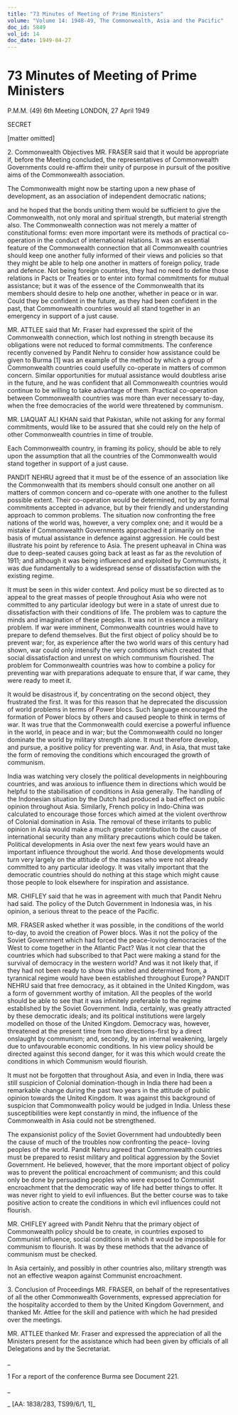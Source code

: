```yaml
---
title: "73 Minutes of Meeting of Prime Ministers"
volume: "Volume 14: 1948-49, The Commonwealth, Asia and the Pacific"
doc_id: 5849
vol_id: 14
doc_date: 1949-04-27
---
```


# 73 Minutes of Meeting of Prime Ministers

P.M.M. (49) 6th Meeting LONDON, 27 April 1949

SECRET

[matter omitted]

2\. Commonwealth Objectives MR. FRASER said that it would be appropriate if, before the Meeting concluded, the representatives of Commonwealth Governments could re-affirm their unity of purpose in pursuit of the positive aims of the Commonwealth association.

The Commonwealth might now be starting upon a new phase of development, as an association of independent democratic nations;

and he hoped that the bonds uniting them would be sufficient to give the Commonwealth, not only moral and spiritual strength, but material strength also. The Commonwealth connection was not merely a matter of constitutional forms: even more important were its methods of practical co-operation in the conduct of international relations. It was an essential feature of the Commonwealth connection that all Commonwealth countries should keep one another fully informed of their views and policies so that they might be able to help one another in matters of foreign policy, trade and defence. Not being foreign countries, they had no need to define those relations in Pacts or Treaties or to enter into formal commitments for mutual assistance; but it was of the essence of the Commonwealth that its members should desire to help one another, whether in peace or in war. Could they be confident in the future, as they had been confident in the past, that Commonwealth countries would all stand together in an emergency in support of a just cause.

MR. ATTLEE said that Mr. Fraser had expressed the spirit of the Commonwealth connection, which lost nothing in strength because its obligations were not reduced to formal commitments. The conference recently convened by Pandit Nehru to consider how assistance could be given to Burma [1] was an example of the method by which a group of Commonwealth countries could usefully co-operate in matters of common concern. Similar opportunities for mutual assistance would doubtless arise in the future, and he was confident that all Commonwealth countries would continue to be willing to take advantage of them. Practical co-operation between Commonwealth countries was more than ever necessary to-day, when the free democracies of the world were threatened by communism.

MR. LIAQUAT ALI KHAN said that Pakistan, while not asking for any formal commitments, would like to be assured that she could rely on the help of other Commonwealth countries in time of trouble.

Each Commonwealth country, in framing its policy, should be able to rely upon the assumption that all the countries of the Commonwealth would stand together in support of a just cause.

PANDIT NEHRU agreed that it must be of the essence of an association like the Commonwealth that its members should consult one another on all matters of common concern and co-operate with one another to the fullest possible extent. Their co-operation would be determined, not by any formal commitments accepted in advance, but by their friendly and understanding approach to common problems. The situation now confronting the free nations of the world was, however, a very complex one; and it would be a mistake if Commonwealth Governments approached it primarily on the basis of mutual assistance in defence against aggression. He could best illustrate his point by reference to Asia. The present upheaval in China was due to deep-seated causes going back at least as far as the revolution of 1911; and although it was being influenced and exploited by Communists, it was due fundamentally to a widespread sense of dissatisfaction with the existing regime.

It must be seen in this wider context. And policy must be so directed as to appeal to the great masses of people throughout Asia who were not committed to any particular ideology but were in a state of unrest due to dissatisfaction with their conditions of life. The problem was to capture the minds and imagination of these peoples. It was not in essence a military problem. If war were imminent, Commonwealth countries would have to prepare to defend themselves. But the first object of policy should be to prevent war; for, as experience after the two world wars of this century had shown, war could only intensify the very conditions which created that social dissatisfaction and unrest on which communism flourished. The problem for Commonwealth countries was how to combine a policy for preventing war with preparations adequate to ensure that, if war came, they were ready to meet it.

It would be disastrous if, by concentrating on the second object, they frustrated the first. It was for this reason that he deprecated the discussion of world problems in terms of Power blocs. Such language encouraged the formation of Power blocs by others and caused people to think in terms of war. It was true that the Commonwealth could exercise a powerful influence in the world, in peace and in war; but the Commonwealth could no longer dominate the world by military strength alone. It must therefore develop, and pursue, a positive policy for preventing war. And, in Asia, that must take the form of removing the conditions which encouraged the growth of communism.

India was watching very closely the political developments in neighbouring countries, and was anxious to influence them in directions which would be helpful to the stabilisation of conditions in Asia generally. The handling of the Indonesian situation by the Dutch had produced a bad effect on public opinion throughout Asia. Similarly, French policy in Indo-China was calculated to encourage those forces which aimed at the violent overthrow of Colonial domination in Asia. The removal of these irritants to public opinion in Asia would make a much greater contribution to the cause of international security than any military precautions which could be taken. Political developments in Asia over the next few years would have an important influence throughout the world. And those developments would turn very largely on the attitude of the masses who were not already committed to any particular ideology. It was vitally important that the democratic countries should do nothing at this stage which might cause those people to look elsewhere for inspiration and assistance.

MR. CHIFLEY said that he was in agreement with much that Pandit Nehru had said. The policy of the Dutch Government in Indonesia was, in his opinion, a serious threat to the peace of the Pacific.

MR. FRASER asked whether it was possible, in the conditions of the world to-day, to avoid the creation of Power blocs. Was it not the policy of the Soviet Government which had forced the peace-loving democracies of the West to come together in the Atlantic Pact? Was it not clear that the countries which had subscribed to that Pact were making a stand for the survival of democracy in the western world? And was it not likely that, if they had not been ready to show this united and determined from, a tyrannical regime would have been established throughout Europe? PANDIT NEHRU said that free democracy, as it obtained in the United Kingdom, was a form of government worthy of imitation. All the peoples of the world should be able to see that it was infinitely preferable to the regime established by the Soviet Government. India, certainly, was greatly attracted by these democratic ideals; and its political institutions were largely modelled on those of the United Kingdom. Democracy was, however, threatened at the present time from two directions-first by a direct onslaught by communism; and, secondly, by an internal weakening, largely due to unfavourable economic conditions. In his view policy should be directed against this second danger, for it was this which would create the conditions in which Communism would flourish.

It must not be forgotten that throughout Asia, and even in India, there was still suspicion of Colonial domination-though in India there had been a remarkable change during the past two years in the attitude of public opinion towards the United Kingdom. It was against this background of suspicion that Commonwealth policy would be judged in India. Unless these susceptibilities were kept constantly in mind, the influence of the Commonwealth in Asia could not be strengthened.

The expansionist policy of the Soviet Government had undoubtedly been the cause of much of the troubles now confronting the peace- loving peoples of the world. Pandit Nehru agreed that Commonwealth countries must be prepared to resist military and political aggression by the Soviet Government. He believed, however, that the more important object of policy was to prevent the political encroachment of communism; and this could only be done by persuading peoples who were exposed to Communist encroachment that the democratic way of life had better things to offer. It was never right to yield to evil influences. But the better course was to take positive action to create the conditions in which evil influences could not flourish.

MR. CHIFLEY agreed with Pandit Nehru that the primary object of Commonwealth policy should be to create, in countries exposed to Communist influence, social conditions in which it would be impossible for communism to flourish. It was by these methods that the advance of communism must be checked.

In Asia certainly, and possibly in other countries also, military strength was not an effective weapon against Communist encroachment.

3\. Conclusion of Proceedings MR. FRASER, on behalf of the representatives of all the other Commonwealth Governments, expressed appreciation for the hospitality accorded to them by the United Kingdom Government, and thanked Mr. Attlee for the skill and patience with which he had presided over the meetings.

MR. ATTLEE thanked Mr. Fraser and expressed the appreciation of all the Ministers present for the assistance which had been given by officials of all Delegations and by the Secretariat.

_

1 For a report of the conference Burma see Document 221.

_

_ [AA: 1838/283, TS99/6/1, 1]_
